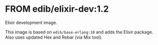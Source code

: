 # FROM edib/elixir-dev:1.2

Elixir development image.

This image is based on `edib/base-erlang:18` and adds the Elixir package.
Also uses updated Hex and Rebar (via Mix tool).
